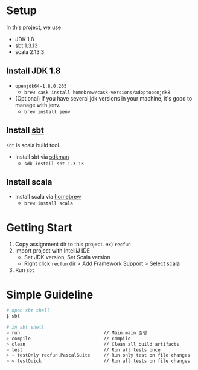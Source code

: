 # Setup
In this project, we use  
* JDK 1.8
* sbt 1.3.13
* scala 2.13.3

## Install JDK 1.8
* `openjdk64-1.8.0.265`
  * `brew cask install homebrew/cask-versions/adoptopenjdk8`
* (Optional) If you have several jdk versions in your machine, it's good to manage with jenv. 
  * `brew install jenv`

## Install [sbt](https://www.scala-sbt.org/index.html)
`sbt` is scala build tool.
* Install sbt via [sdkman](https://sdkman.io/install)
  * `sdk install sbt 1.3.13`

## Install scala
* Install scala via [homebrew](https://brew.sh/index_ko)
  * `brew install scala`
  
# Getting Start
1. Copy assignment dir to this project. ex) `recfun`
1. Import project with IntelliJ IDE  
    * Set JDK version, Set Scala version
    * Right click `recfun` dir > Add Framework Support > Select scala
1. Run `sbt`

# Simple Guideline 

```sh
# open sbt shell
$ sbt

# in sbt shell
> run                               // Main.main 실행
> compile                           // compile
> clean                             // Clean all build artifacts
> test                              // Run all tests once
> ~ testOnly recfun.PascalSuite     // Run only test on file changes
> ~ testQuick                       // Run all tests on file changes
```